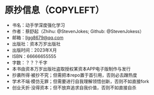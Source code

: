 

<!--
 * @version:
 * @Author:  StevenJokess（蔡舒起） https://github.com/StevenJokess
 * @Date: 2023-04-03 02:26:28
 * @LastEditors:  StevenJokess（蔡舒起） https://github.com/StevenJokess
 * @LastEditTime: 2023-04-09 01:08:35
 * @Description:
 * @Help me: 如有帮助，请赞助，失业3年了。![支付宝收款码](https://github.com/StevenJokess/d2rl/blob/master/img/%E6%94%B6.jpg)
 * @TODO::
 * @Reference:
-->
# 原抄信息（COPYLEFT）

- 书名：动手学深度强化学习
- 作者：蔡舒起（Zhihu: @StevenJokes; Github: @StevenJokess）
- 邮箱：llgg8679@qq.com
- 出版社：资本万岁出版社
- 出版时间：2023年X月
- ISBN：66666655555
- 字数：？？？千字
- 本书由资本万岁出版社盗取授权某资本APP电子版制作与发行
- 抄袭所得·被抄不究；但需把本repo置于首引用，否则必去蹭热度
- 学术不端·模仿无罪；但需要进行自我理解领悟创新，否则不如直接fork
- 创业夭折·没得资本；但不放弃追求自我价值，否则不如直接自杀

[1]: https://www.dedao.cn/ebook/reader?id=jbPz5VvneQEmdz9Gl2qMDkY4B6x7PWPK5P0XoJLvryOK1Z8NRajbVgAp5OmY2QX7
